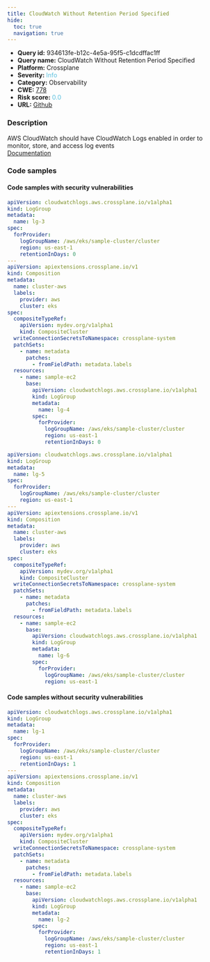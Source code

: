```yaml
---
title: CloudWatch Without Retention Period Specified
hide:
  toc: true
  navigation: true
---
```


<style>
  .highlight .hll {
    background-color: #ff171742;
  }
  .md-content {
    max-width: 1100px;
    margin: 0 auto;
  }
</style>

-   **Query id:** 934613fe-b12c-4e5a-95f5-c1dcdffac1ff
-   **Query name:** CloudWatch Without Retention Period Specified
-   **Platform:** Crossplane
-   **Severity:** <span style="color:#5bc0de">Info</span>
-   **Category:** Observability
-   **CWE:** <a href="https://cwe.mitre.org/data/definitions/778.html" onclick="newWindowOpenerSafe(event, 'https://cwe.mitre.org/data/definitions/778.html')">778</a>
-   **Risk score:** <span style="color:#5bc0de">0.0</span>
-   **URL:** [Github](https://github.com/Checkmarx/kics/tree/master/assets/queries/crossplane/aws/cloudwatch_without_retention_period_specified)

### Description
AWS CloudWatch should have CloudWatch Logs enabled in order to monitor, store, and access log events<br>
[Documentation](https://doc.crds.dev/github.com/crossplane/provider-aws/cloudwatchlogs.aws.crossplane.io/LogGroup/v1alpha1@v0.29.0#spec-forProvider-retentionInDays)

### Code samples
#### Code samples with security vulnerabilities
```yaml title="Positive test num. 1 - yaml file" hl_lines="9 38"
apiVersion: cloudwatchlogs.aws.crossplane.io/v1alpha1
kind: LogGroup
metadata:
  name: lg-3
spec:
  forProvider:
    logGroupName: /aws/eks/sample-cluster/cluster
    region: us-east-1
    retentionInDays: 0
---
apiVersion: apiextensions.crossplane.io/v1
kind: Composition
metadata:
  name: cluster-aws
  labels:
    provider: aws
    cluster: eks
spec:
  compositeTypeRef:
    apiVersion: mydev.org/v1alpha1
    kind: CompositeCluster
  writeConnectionSecretsToNamespace: crossplane-system
  patchSets:
    - name: metadata
      patches:
        - fromFieldPath: metadata.labels
  resources:
    - name: sample-ec2
      base:
        apiVersion: cloudwatchlogs.aws.crossplane.io/v1alpha1
        kind: LogGroup
        metadata:
          name: lg-4
        spec:
          forProvider:
            logGroupName: /aws/eks/sample-cluster/cluster
            region: us-east-1
            retentionInDays: 0

```
```yaml title="Positive test num. 2 - yaml file" hl_lines="34 6"
apiVersion: cloudwatchlogs.aws.crossplane.io/v1alpha1
kind: LogGroup
metadata:
  name: lg-5
spec:
  forProvider:
    logGroupName: /aws/eks/sample-cluster/cluster
    region: us-east-1
---
apiVersion: apiextensions.crossplane.io/v1
kind: Composition
metadata:
  name: cluster-aws
  labels:
    provider: aws
    cluster: eks
spec:
  compositeTypeRef:
    apiVersion: mydev.org/v1alpha1
    kind: CompositeCluster
  writeConnectionSecretsToNamespace: crossplane-system
  patchSets:
    - name: metadata
      patches:
        - fromFieldPath: metadata.labels
  resources:
    - name: sample-ec2
      base:
        apiVersion: cloudwatchlogs.aws.crossplane.io/v1alpha1
        kind: LogGroup
        metadata:
          name: lg-6
        spec:
          forProvider:
            logGroupName: /aws/eks/sample-cluster/cluster
            region: us-east-1

```


#### Code samples without security vulnerabilities
```yaml title="Negative test num. 1 - yaml file"
apiVersion: cloudwatchlogs.aws.crossplane.io/v1alpha1
kind: LogGroup
metadata:
  name: lg-1
spec:
  forProvider:
    logGroupName: /aws/eks/sample-cluster/cluster
    region: us-east-1
    retentionInDays: 1
---
apiVersion: apiextensions.crossplane.io/v1
kind: Composition
metadata:
  name: cluster-aws
  labels:
    provider: aws
    cluster: eks
spec:
  compositeTypeRef:
    apiVersion: mydev.org/v1alpha1
    kind: CompositeCluster
  writeConnectionSecretsToNamespace: crossplane-system
  patchSets:
    - name: metadata
      patches:
        - fromFieldPath: metadata.labels
  resources:
    - name: sample-ec2
      base:
        apiVersion: cloudwatchlogs.aws.crossplane.io/v1alpha1
        kind: LogGroup
        metadata:
          name: lg-2
        spec:
          forProvider:
            logGroupName: /aws/eks/sample-cluster/cluster
            region: us-east-1
            retentionInDays: 1

```

